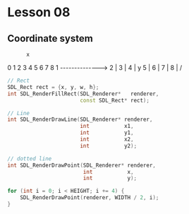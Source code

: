 # Lesson 08

## Coordinate system

          x
   0 1 2 3 4 5 6 7 8
   1  -------------->
   2 |
   3 |
   4 |
y  5 |
   6 |
   7 |
   8 |
     \/

``` cpp
// Rect
SDL_Rect rect = {x, y, w, h};
int SDL_RenderFillRect(SDL_Renderer*   renderer,
                       const SDL_Rect* rect);

// Line
int SDL_RenderDrawLine(SDL_Renderer* renderer,
                       int           x1,
                       int           y1,
                       int           x2,
                       int           y2);

// dotted line
int SDL_RenderDrawPoint(SDL_Renderer* renderer,
                        int           x,
                        int           y);

for (int i = 0; i < HEIGHT; i += 4) {
    SDL_RenderDrawPoint(renderer, WIDTH / 2, i);
}
```